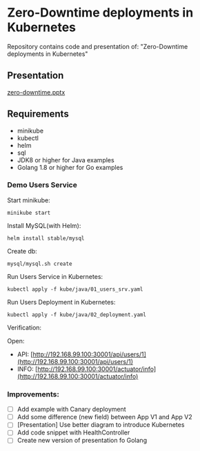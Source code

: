 # Zero-Downtime deployments in Kubernetes

Repository contains code and presentation of: "Zero-Downtime deployments in Kubernetes"

## Presentation

[zero-downtime.pptx](presentation/zero-downtime.pptx)

## Requirements

* minikube
* kubectl
* helm
* sql
* JDK8 or higher for Java examples
* Golang 1.8 or higher for Go examples

### Demo Users Service

Start minikube:
```
minikube start
```

Install MySQL(with Helm):
```
helm install stable/mysql
```

Create db:
```
mysql/mysql.sh create
```

Run Users Service in Kubernetes:
```
kubectl apply -f kube/java/01_users_srv.yaml
```

Run Users Deployment in Kubernetes:
```
kubectl apply -f kube/java/02_deployment.yaml
```

Verification:

Open:
* API: [http://192.168.99.100:30001/api/users/1](http://192.168.99.100:30001/api/users/1)
* INFO: [http://192.168.99.100:30001/actuator/info](http://192.168.99.100:30001/actuator/info)

### Improvements:
- [ ] Add example with Canary deployment
- [ ] Add some difference (new field) between App V1 and App V2
- [ ] [Presentation] Use better diagram to introduce Kubernetes
- [ ] Add code snippet with HealthController
- [ ] Create new version of presentation fo Golang